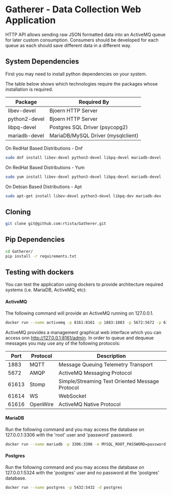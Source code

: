 # Gatherer - Data Collection Web Application

HTTP API allows sending raw JSON formatted data into an ActiveMQ queue for later custom consumption. Consumers should be developed for each queue as each should save different data in a different way.

## System Dependencies

First you may need to install python dependencies on your system.

The table below shows which technologies require the packages whose installation is required.

Package | Required By
--------|------------
libev-devel | Bjoern HTTP Server
python2-devel | Bjoern HTTP Server
libpq-devel | Postgres SQL Driver (psycopg2)
mariadb-devel | MariaDB/MySQL Driver (mysqlclient)

On RedHat Based Distributions - Dnf

```bash
sudo dnf install libev-devel python3-devel libpq-devel mariadb-devel
```

On RedHat Based Distributions - Yum

```bash
sudo yum install libev-devel python3-devel libpq-devel mariadb-devel
```

On Debian Based Distributions - Apt

```bash
sudo apt-get install libev-devel python3-devel libpq-dev mariadb-dev
```

## Cloning

```bash
git clone git@github.com:rtista/Gatherer.git
```

## Pip Dependencies

```bash
cd Gatherer/
pip install -r requirements.txt
```

## Testing with dockers

You can test the application using dockers to provide architecture required systems (i.e. MariaDB, ActiveMQ, etc):

#### ActiveMQ

The following command will provide an ActiveMQ running on 127.0.0.1.
```bash
docker run --name activemq -p 8161:8161 -p 1883:1883 -p 5672:5672 -p 61613:61613 -p 61614:61614 -p 61616:61616 -d activemq
```

ActiveMQ provides a management graphical web interface which you can access onn http://127.0.0.1:8161/admin. In order to queue and dequeue messages you may use any of the following protocols:

Port | Protocol | Description
-----|----------|-------------
1883 | MQTT | Message Queuing Telemetry Transport
5672 | AMQP | ActiveMQ Messaging Protocol
61613 | Stomp | Simple/Streaming Text Oriented Message Protocol
61614 | WS | WebSocket
61616 | OpenWire | ActiveMQ Native Protocol

#### MariaDB

Run the following command and you may access the database on 127.0.0.1:3306 with the 'root' user and 'password' password.
```bash
docker run --name mariadb -p 3306:3306 -e MYSQL_ROOT_PASSWORD=password -d mariadb
```

#### Postgres

Run the following command and you may access the database on 127.0.0.1:5324 with the 'postgres' user and no password at the 'postgres' database.
```bash
docker run --name postgres -p 5432:5432 -d postgres
```
